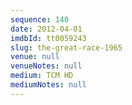 ```yaml
---
sequence: 140
date: 2012-04-01
imdbId: tt0059243
slug: the-great-race-1965
venue: null
venueNotes: null
medium: TCM HD
mediumNotes: null
---
```

